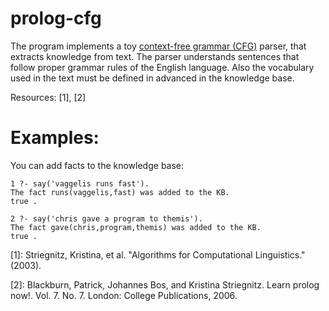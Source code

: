 # prolog-cfg
The program implements a toy [context-free grammar (CFG)](https://en.wikipedia.org/wiki/Context-free_grammar) parser, that extracts knowledge from text.
The parser understands sentences that follow proper grammar rules of the English language. Also the vocabulary used in the text must be defined in advanced in the knowledge base.

Resources: [1], [2]

# Examples:
You can add facts to the knowledge base:
```
1 ?- say('vaggelis runs fast').
The fact runs(vaggelis,fast) was added to the KB.
true .

2 ?- say('chris gave a program to themis').
The fact gave(chris,program,themis) was added to the KB.
true .
```

[1]: Striegnitz, Kristina, et al. "Algorithms for Computational Linguistics." (2003).

[2]: Blackburn, Patrick, Johannes Bos, and Kristina Striegnitz. Learn prolog now!. Vol. 7. No. 7. London: College Publications, 2006.
